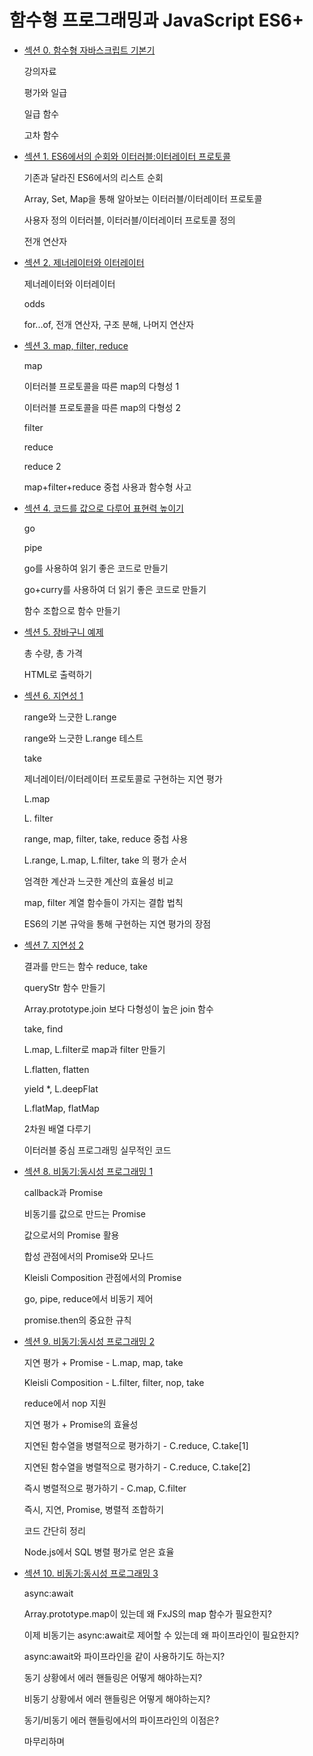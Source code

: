 # 함수형 프로그래밍과 JavaScript ES6+

- [섹션 0. 함수형 자바스크립트 기본기](함수형%20프로그래밍과%20JavaScript%20ES6+/0.%20함수형%20자바스크립트%20기본기)

  강의자료

  평가와 일급

  일급 함수

  고차 함수
  <br/>

- [섹션 1. ES6에서의 순회와 이터러블:이터레이터 프로토콜](함수형%20프로그래밍과%20JavaScript%20ES6+/)

  기존과 달라진 ES6에서의 리스트 순회

  Array, Set, Map을 통해 알아보는 이터러블/이터레이터 프로토콜

  사용자 정의 이터러블, 이터러블/이터레이터 프로토콜 정의

  전개 연산자
  <br/>

- [섹션 2. 제너레이터와 이터레이터](함수형%20프로그래밍과%20JavaScript%20ES6+/)

  제너레이터와 이터레이터

  odds

  for...of, 전개 연산자, 구조 분해, 나머지 연산자
  <br/>

- [섹션 3. map, filter, reduce](함수형%20프로그래밍과%20JavaScript%20ES6+/)

  map

  이터러블 프로토콜을 따른 map의 다형성 1

  이터러블 프로토콜을 따른 map의 다형성 2

  filter

  reduce

  reduce 2

  map+filter+reduce 중첩 사용과 함수형 사고
  <br/>

- [섹션 4. 코드를 값으로 다루어 표현력 높이기](함수형%20프로그래밍과%20JavaScript%20ES6+/)

  go

  pipe

  go를 사용하여 읽기 좋은 코드로 만들기

  go+curry를 사용하여 더 읽기 좋은 코드로 만들기

  함수 조합으로 함수 만들기
  <br/>

- [섹션 5. 장바구니 예제](함수형%20프로그래밍과%20JavaScript%20ES6+/)

  총 수량, 총 가격

  HTML로 출력하기
  <br/>

- [섹션 6. 지연성 1](함수형%20프로그래밍과%20JavaScript%20ES6+/)

  range와 느긋한 L.range

  range와 느긋한 L.range 테스트

  take

  제너레이터/이터레이터 프로토콜로 구현하는 지연 평가

  L.map

  L. filter

  range, map, filter, take, reduce 중첩 사용

  L.range, L.map, L.filter, take 의 평가 순서

  엄격한 계산과 느긋한 계산의 효율성 비교

  map, filter 계열 함수들이 가지는 결합 법칙

  ES6의 기본 규악을 통해 구현하는 지연 평가의 장점
  <br/>

- [섹션 7. 지연성 2](함수형%20프로그래밍과%20JavaScript%20ES6+/)

  결과를 만드는 함수 reduce, take

  queryStr 함수 만들기

  Array.prototype.join 보다 다형성이 높은 join 함수

  take, find

  L.map, L.filter로 map과 filter 만들기

  L.flatten, flatten

  yield \*, L.deepFlat

  L.flatMap, flatMap

  2차원 배열 다루기

  이터러블 중심 프로그래밍 실무적인 코드
  <br/>

- [섹션 8. 비동기:동시성 프로그래밍 1](함수형%20프로그래밍과%20JavaScript%20ES6+/)

  callback과 Promise

  비동기를 값으로 만드는 Promise

  값으로서의 Promise 활용

  합성 관점에서의 Promise와 모나드

  Kleisli Composition 관점에서의 Promise

  go, pipe, reduce에서 비동기 제어

  promise.then의 중요한 규칙
  <br/>

- [섹션 9. 비동기:동시성 프로그래밍 2](함수형%20프로그래밍과%20JavaScript%20ES6+/)

  지연 평가 + Promise - L.map, map, take

  Kleisli Composition - L.filter, filter, nop, take

  reduce에서 nop 지원

  지연 평가 + Promise의 효율성

  지연된 함수열을 병렬적으로 평가하기 - C.reduce, C.take[1]

  지연된 함수열을 병렬적으로 평가하기 - C.reduce, C.take[2]

  즉시 병렬적으로 평가하기 - C.map, C.filter

  즉시, 지연, Promise, 병렬적 조합하기

  코드 간단히 정리

  Node.js에서 SQL 병렬 평가로 얻은 효율
  <br/>

- [섹션 10. 비동기:동시성 프로그래밍 3](함수형%20프로그래밍과%20JavaScript%20ES6+/)

  async:await

  Array.prototype.map이 있는데 왜 FxJS의 map 함수가 필요한지?

  이제 비동기는 async:await로 제어할 수 있는데 왜 파이프라인이
  필요한지?

  async:await와 파이프라인을 같이 사용하기도 하는지?

  동기 상황에서 에러 핸들링은 어떻게 해야하는지?

  비동기 상황에서 에러 핸들링은 어떻게 해야하는지?

  동기/비동기 에러 핸들링에서의 파이프라인의 이점은?

  마무리하며
  <br/>
